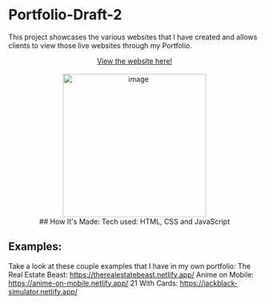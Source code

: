 # Portfolio-Draft-2

This project showcases the various websites that I have created and allows clients to view those live websites through my Portfolio.

<div align = "center"><a href = 'https://choir.netlify.app/'>View the website here!</a></div>
<br>

<div align = "center">
<img width="286" alt="image" src="https://user-images.githubusercontent.com/66279068/230665333-ef05a7f5-2181-4cca-8d2e-4e2e38b1e7f6.png">
</div>
<div align = "center">
## How It's Made: Tech used: HTML, CSS and JavaScript
</div>

## Examples: 
Take a look at these couple examples that I have in my own portfolio: The Real Estate Beast: https://therealestatebeast.netlify.app/ Anime on Mobile: https://anime-on-mobile.netlify.app/ 21 With Cards: https://jackblack-simulator.netlify.app/

